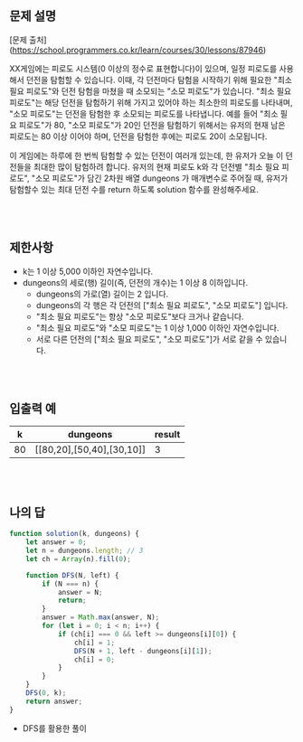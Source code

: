 ## 문제 설명

[문제 출처] (https://school.programmers.co.kr/learn/courses/30/lessons/87946)

XX게임에는 피로도 시스템(0 이상의 정수로 표현합니다)이 있으며, 일정 피로도를 사용해서 던전을 탐험할 수 있습니다. 이때, 각 던전마다 탐험을 시작하기 위해 필요한 "최소 필요 피로도"와 던전 탐험을 마쳤을 때 소모되는 "소모 피로도"가 있습니다. "최소 필요 피로도"는 해당 던전을 탐험하기 위해 가지고 있어야 하는 최소한의 피로도를 나타내며, "소모 피로도"는 던전을 탐험한 후 소모되는 피로도를 나타냅니다. 예를 들어 "최소 필요 피로도"가 80, "소모 피로도"가 20인 던전을 탐험하기 위해서는 유저의 현재 남은 피로도는 80 이상 이어야 하며, 던전을 탐험한 후에는 피로도 20이 소모됩니다.
<br>

이 게임에는 하루에 한 번씩 탐험할 수 있는 던전이 여러개 있는데, 한 유저가 오늘 이 던전들을 최대한 많이 탐험하려 합니다. 유저의 현재 피로도 k와 각 던전별 "최소 필요 피로도", "소모 피로도"가 담긴 2차원 배열 dungeons 가 매개변수로 주어질 때, 유저가 탐험할수 있는 최대 던전 수를 return 하도록 solution 함수를 완성해주세요.

<br>
<br>

## 제한사항

-   k는 1 이상 5,000 이하인 자연수입니다.
-   dungeons의 세로(행) 길이(즉, 던전의 개수)는 1 이상 8 이하입니다.
    -   dungeons의 가로(열) 길이는 2 입니다.
    -   dungeons의 각 행은 각 던전의 ["최소 필요 피로도", "소모 피로도"] 입니다.
    -   "최소 필요 피로도"는 항상 "소모 피로도"보다 크거나 같습니다.
    -   "최소 필요 피로도"와 "소모 피로도"는 1 이상 1,000 이하인 자연수입니다.
    -   서로 다른 던전의 ["최소 필요 피로도", "소모 피로도"]가 서로 같을 수 있습니다.

<br>
<br>

## 입출력 예

| k   | dungeons                  | result |
| --- | ------------------------- | ------ |
| 80  | [[80,20],[50,40],[30,10]] | 3      |

<br>
<br>

## 나의 답

```js
function solution(k, dungeons) {
    let answer = 0;
    let n = dungeons.length; // 3
    let ch = Array(n).fill(0);

    function DFS(N, left) {
        if (N === n) {
            answer = N;
            return;
        }
        answer = Math.max(answer, N);
        for (let i = 0; i < n; i++) {
            if (ch[i] === 0 && left >= dungeons[i][0]) {
                ch[i] = 1;
                DFS(N + 1, left - dungeons[i][1]);
                ch[i] = 0;
            }
        }
    }
    DFS(0, k);
    return answer;
}
```

-   DFS를 활용한 풀이
